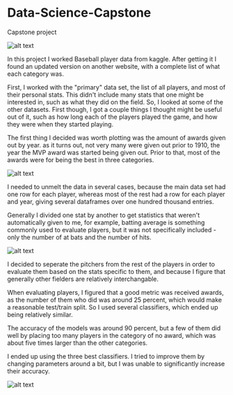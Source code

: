 # Data-Science-Capstone

Capstone project

![alt text](https://github.com/aradaha/Data-Science-Capstone/blob/main/Pictures/1880.gif)

In this project I worked Baseball player data from kaggle. After getting it I found an updated version on another website, with a complete list of what each category was.

First, I worked with the "primary" data set, the list of all players, and most of their personal stats. This didn't include many stats that one might be interested in, such as what they did on the field. So, I looked at some of the other datasets. First though, I got a couple things I thought might be useful out of it, such as how long each of the players played the game, and how they were when they started playing.

The first thing I decided was worth plotting was the amount of awards given out by year. as it turns out, not very many were given out prior to 1910, the year the MVP award was started being given out. Prior to that, most of the awards were for being the best in three categories.

![alt text](https://github.com/aradaha/Data-Science-Capstone/blob/main/Pictures/Awards2.gif)


I needed to unmelt the data in several cases, because the main data set had one row for each player, whereas most of the rest had a row for each player and year, giving several dataframes over one hundred thousand entries.

Generally I divided one stat by another to get statistics that weren't automatically given to me, for example, batting average is something commonly used to evaluate players, but it was not specifically included - only the number of at bats and the number of hits.


![alt text](https://github.com/aradaha/Data-Science-Capstone/blob/main/Pictures/Batting.gif)

I decided to seperate the pitchers from the rest of the players in order to evaluate them based on the stats specific to them, and because I figure that generally other fielders are relatively interchangable.

When evaluating players, I figured that a good metric was received awards, as the number of them who did was around 25 percent, which would make a reasonable test/train split. So I used several classifiers, which ended up being relatively similar.

The accuracy of the models was around 90 percent, but a few of them did well by placing too many players in the category of no award, which was about five times larger than the other categories.

I ended up using the three best classifiers. I tried to improve them by changing parameters around a bit, but I was unable to significantly increase their accuracy.

![alt text](https://github.com/aradaha/Data-Science-Capstone/blob/main/Pictures/BabeRuth.gif)